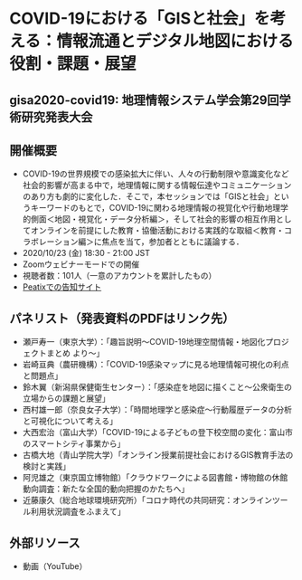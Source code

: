 # COVID-19における「GISと社会」を考える：情報流通とデジタル地図における役割・課題・展望

## gisa2020-covid19: 地理情報システム学会第29回学術研究発表大会
## 開催概要
* COVID-19の世界規模での感染拡大に伴い、人々の行動制限や意識変化など社会的影響が高まる中で，地理情報に関する情報伝達やコミュニケーションのあり方も劇的に変化した．そこで，本セッションでは「GISと社会」というキーワードのもとで，COVID-19に関わる地理情報の視覚化や行動地理学的側面＜地図・視覚化・データ分析編＞，そして社会的影響の相互作用としてオンラインを前提にした教育・協働活動における実践的な取組＜教育・コラボレーション編＞に焦点を当て，参加者とともに議論する．
* 2020/10/23 (金) 18:30 - 21:00 JST
* Zoomウェビナーモードでの開催
* 視聴者数：101人（一意のアカウントを累計したもの）
* [Peatixでの告知サイト](https://gisa2020-covid19.peatix.com/)

## パネリスト（発表資料のPDFはリンク先）
* 瀬戸寿一（東京大学）：「趣旨説明〜COVID-19地理空間情報・地図化プロジェクトまとめ より〜」
* 岩崎亘典（農研機構）：「COVID-19感染マップに見る地理情報可視化の利点と問題点」
* 鈴木翼（新潟県保健衛生センター）：「感染症を地図に描くこと～公衆衛生の立場からの課題と展望」
* 西村雄一郎（奈良女子大学）：「時間地理学と感染症〜行動履歴データの分析と可視化について考える」
* 大西宏治（富山大学）「COVID-19による子どもの登下校空間の変化：富山市のスマートシティ事業から」
* 古橋大地（青山学院大学）「オンライン授業前提社会におけるGIS教育手法の検討と実践」
* 阿児雄之（東京国立博物館）「クラウドワークによる図書館・博物館の休館動向調査：新たな全国的動向把握のかたちへ」
* 近藤康久（総合地球環境研究所）「コロナ時代の共同研究：オンラインツール利用状況調査をふまえて」

## 外部リソース
* 動画（YouTube）
